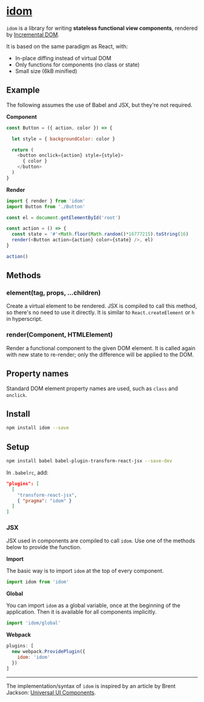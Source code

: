# [idom](https://github.com/eliot-akira/idom)

`idom` is a library for writing **stateless functional view components**, rendered by [Incremental DOM](https://github.com/google/incremental-dom/).

It is based on the same paradigm as React, with:

- In-place diffing instead of virtual DOM
- Only functions for components (no class or state)
- Small size (6kB minified)

## Example

The following assumes the use of Babel and JSX, but they're not required.

**Component**

```js
const Button = ({ action, color }) => {

  let style = { backgroundColor: color }

  return (
    <button onclick={action} style={style}>
      { color }
    </button>
  )
}
```

**Render**

```js
import { render } from 'idom'
import Button from './Button'

const el = document.getElementById('root')

const action = () => {
  const state = '#'+Math.floor(Math.random()*16777215).toString(16)
  render(<Button action={action} color={state} />, el)
}

action()
```

## Methods

### element(tag, props, ...children)

Create a virtual element to be rendered. JSX is compiled to call this method, so there's no need to use it directly. It is similar to `React.createElement` or `h` in hyperscript.

### render(Component, HTMLElement)

Render a functional component to the given DOM element. It is called again with new state to re-render; only the difference will be applied to the DOM.

## Property names

Standard DOM element property names are used, such as `class` and `onclick`.

## Install

```bash
npm install idom --save
```

## Setup

```bash
npm install babel babel-plugin-transform-react-jsx --save-dev
```

In `.babelrc`, add:

```json
"plugins": [
  [
    "transform-react-jsx",
    { "pragma": "idom" }
  ]
]
```

### JSX

JSX used in components are compiled to call `idom`. Use one of the methods below to provide the function.

**Import**

The basic way is to import `idom` at the top of every component.

```js
import idom from 'idom'
```

**Global**

You can import `idom` as a global variable, once at the beginning of the application. Then it is available for all components implicitly.

```js
import 'idom/global'
```

**Webpack**

```js
plugins: [
  new webpack.ProvidePlugin({
    idom: 'idom'
  })
]
```

---

The implementation/syntax of `idom` is inspired by an article by Brent Jackson: [Universal UI Components](http://jxnblk.com/writing/posts/universal-ui-components/).
